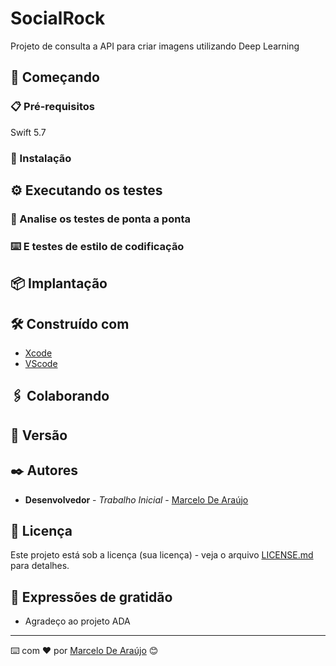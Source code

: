 # SocialRock

Projeto de consulta a API para criar imagens utilizando Deep Learning

## 🚀 Começando

### 📋 Pré-requisitos

Swift 5.7

### 🔧 Instalação

## ⚙️ Executando os testes

### 🔩 Analise os testes de ponta a ponta

### ⌨️ E testes de estilo de codificação

## 📦 Implantação

## 🛠️ Construído com

* [Xcode](https://developer.apple.com/xcode/)
* [VScode](https://code.visualstudio.com)

## 🖇️ Colaborando

## 📌 Versão

## ✒️ Autores

* **Desenvolvedor** - *Trabalho Inicial* - [Marcelo De Araújo](https://github.com/AIWASS23)

## 📄 Licença

Este projeto está sob a licença (sua licença) - veja o arquivo [LICENSE.md]() para detalhes.

## 🎁 Expressões de gratidão

* Agradeço ao projeto ADA 

---
⌨️ com ❤️ por [Marcelo De Araújo](https://www.github.com/AIWASS23) 😊